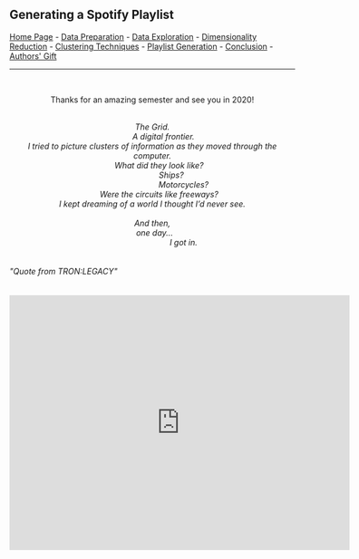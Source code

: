 ## Generating a Spotify Playlist

<a href="https://thedigitalfrontier.github.io/spotify-playlist-generation/">Home Page</a> -
<a href="https://thedigitalfrontier.github.io/spotify-playlist-generation/data_preparation">Data Preparation</a> -
<a href="https://thedigitalfrontier.github.io/spotify-playlist-generation/data_exploration">Data Exploration</a> -
<a href="https://thedigitalfrontier.github.io/spotify-playlist-generation/dimensionality_reduction">Dimensionality Reduction</a> -
<a href="https://thedigitalfrontier.github.io/spotify-playlist-generation/clustering_techniques">Clustering Techniques</a> -
<a href="https://thedigitalfrontier.github.io/spotify-playlist-generation/playlist_generation">Playlist Generation</a> -
<a href="https://thedigitalfrontier.github.io/spotify-playlist-generation/conclusion">Conclusion</a> -
<a href="https://thedigitalfrontier.github.io/spotify-playlist-generation/authors_gift">Authors' Gift</a>

--------------------------------------------------------------------------------
<br>
<p><center>
Thanks for an amazing semester and see you in 2020!
</center></p>
<br>
<i><center>
The Grid.<br>
&nbsp;&nbsp;&nbsp;&nbsp;&nbsp;&nbsp;&nbsp;&nbsp;&nbsp;&nbsp;A digital frontier.<br>
I tried to picture clusters of information as they moved through the computer.<br>
&nbsp;&nbsp;&nbsp;&nbsp;&nbsp;&nbsp;What did they look like?<br>
&nbsp;&nbsp;&nbsp;&nbsp;&nbsp;&nbsp;&nbsp;&nbsp;&nbsp;&nbsp;&nbsp;&nbsp;&nbsp;&nbsp;&nbsp;&nbsp;&nbsp;Ships?<br>
&nbsp;&nbsp;&nbsp;&nbsp;&nbsp;&nbsp;&nbsp;&nbsp;&nbsp;&nbsp;&nbsp;&nbsp;&nbsp;&nbsp;&nbsp;&nbsp;&nbsp;&nbsp;&nbsp;&nbsp;&nbsp;&nbsp;&nbsp;&nbsp;&nbsp;&nbsp;&nbsp;&nbsp;Motorcycles?<br>
&nbsp;&nbsp;&nbsp;&nbsp;&nbsp;&nbsp;Were the circuits like freeways?<br>
I kept dreaming of a world I thought I’d never see.<br>
<br>
And then,<br>
&nbsp;&nbsp;one day...<br>
&nbsp;&nbsp;&nbsp;&nbsp;&nbsp;&nbsp;&nbsp;&nbsp;&nbsp;&nbsp;&nbsp;&nbsp;&nbsp;&nbsp;&nbsp;&nbsp;&nbsp;&nbsp;&nbsp;&nbsp;&nbsp;&nbsp;&nbsp;&nbsp;&nbsp;&nbsp;&nbsp;&nbsp;I got in.
</center></i>
<br>
<br>
<i>"Quote from TRON:LEGACY"</i>
<br>
<br>
<br>

<center>
<iframe src="https://open.spotify.com/embed/playlist/2qSkWHKcmRCeeUquWVhhBH" width="600" height="450" frameborder="0" allowtransparency="true" allow="encrypted-media"></iframe>
</center>
